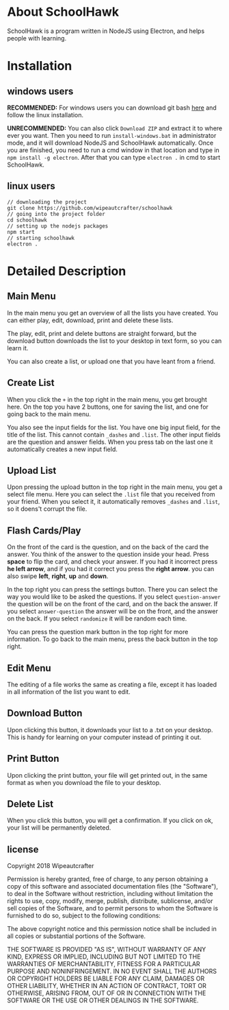 # About SchoolHawk
SchoolHawk is a program written in NodeJS using Electron, and helps people with learning.

# Installation
## windows users
**RECOMMENDED:**
For windows users you can download git bash [here](https://git-scm.com/downloads) and follow the linux installation.

**UNRECOMMENDED:**
You can also click ``Download ZIP`` and extract it to where ever you want.
Then you need to run ``install-windows.bat`` in administrator mode, and it will download NodeJS and SchoolHawk automatically.
Once you are finished, you need to run a cmd window in that location and type in ``npm install -g electron``.
After that you can type ``electron .`` in cmd to start SchoolHawk.

## linux users
```shell
// downloading the project
git clone https://github.com/wipeautcrafter/schoolhawk
// going into the project folder
cd schoolhawk
// setting up the nodejs packages
npm start
// starting schoolhawk
electron .
```
# Detailed Description
## Main Menu
In the main menu you get an overview of all the lists you have created.
You can either play, edit, download, print and delete these lists.

The play, edit, print and delete buttons are straight forward, 
but the download button downloads the list to your desktop in text form, so you can learn it.

You can also create a list, or upload one that you have leant from a friend.

## Create List
When you click the `+` in the top right in the main menu, you get brought here.
On the top you have 2 buttons, one for saving the list, and one for going back to the main menu.

You also see the input fields for the list.
You have one big input field, for the title of the list. This cannot contain ``_dashes`` and ``.list``.
The other input fields are the question and answer fields.
When you press tab on the last one it automatically creates a new input field.

## Upload List
Upon pressing the upload button in the top right in the main menu, you get a select file menu.
Here you can select the ``.list`` file that you received from your friend.
When you select it, it automatically removes ``_dashes`` and ``.list``, so it doens't corrupt the file.

## Flash Cards/Play
On the front of the card is the question, and on the back of the card the answer.
You think of the answer to the question inside your head.
Press **space** to flip the card, and check your answer.
If you had it incorrect press **he left arrow**,
and if you had it correct you press the **right arrow**.
you can also swipe **left**, **right**, **up** and **down**.

In the top right you can press the settings button.
There you can select the way you would like to be asked the questions.
If you select ``question-answer`` the question will be on the front of the card, and on the back the answer.
If you select ``answer-question`` the answer will be on the front, and the answer on the back.
If you select ``randomize`` it will be random each time.

You can press the question mark button in the top right for more information.
To go back to the main menu, press the back button in the top right.

## Edit Menu
The editing of a file works the same as creating a file,
except it has loaded in all information of the list you want to edit.

## Download Button
Upon clicking this button, it downloads your list to a .txt on your desktop.
This is handy for learning on your computer instead of printing it out.

## Print Button
Upon clicking the print button, your file will get printed out,
in the same format as when you download the file to your desktop.

## Delete List
When you click this button, you will get a confirmation.
If you click on ok, your list will be permanently deleted.

## license
Copyright 2018 Wipeautcrafter

Permission is hereby granted, free of charge, to any person obtaining a copy of this software and associated documentation files (the "Software"), to deal in the Software without restriction, including without limitation the rights to use, copy, modify, merge, publish, distribute, sublicense, and/or sell copies of the Software, and to permit persons to whom the Software is furnished to do so, subject to the following conditions:

The above copyright notice and this permission notice shall be included in all copies or substantial portions of the Software.

THE SOFTWARE IS PROVIDED "AS IS", WITHOUT WARRANTY OF ANY KIND, EXPRESS OR IMPLIED, INCLUDING BUT NOT LIMITED TO THE WARRANTIES OF MERCHANTABILITY, FITNESS FOR A PARTICULAR PURPOSE AND NONINFRINGEMENT. IN NO EVENT SHALL THE AUTHORS OR COPYRIGHT HOLDERS BE LIABLE FOR ANY CLAIM, DAMAGES OR OTHER LIABILITY, WHETHER IN AN ACTION OF CONTRACT, TORT OR OTHERWISE, ARISING FROM, OUT OF OR IN CONNECTION WITH THE SOFTWARE OR THE USE OR OTHER DEALINGS IN THE SOFTWARE.
